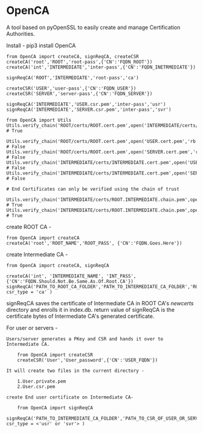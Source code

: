 # OpenCA
A tool based on pyOpenSSL to easily create and manage Certification Authorities.

Install - pip3 install OpenCA

	from OpenCA import createCA, signReqCA, createCSR
	createCA('root','ROOT','root-pass',{'CN':'FQDN_ROOT'})
	createCA('int','INTERMEDIATE','inter-pass',{'CN':'FQDN_INETRMEDIATE'})

	signReqCA('ROOT','INTERMEDIATE','root-pass','ca')

	createCSR('USER','user-pass',{'CN':'FQDN_USER'})
	createCSR('SERVER','server-pass',{'CN':'FQDN_SERVER'})

	signReqCA('INTERMEDIATE','USER.csr.pem','inter-pass','usr')
	signReqCA('INTERMEDIATE','SERVER.csr.pem','inter-pass','svr')

	from OpenCA import Utils
	Utils.verify_chain('ROOT/certs/ROOT.cert.pem',open('INTERMEDIATE/certs/INTERMEDIATE.cert.pem','rb').read()) # True

	Utils.verify_chain('ROOT/certs/ROOT.cert.pem',open('USER.cert.pem','rb').read()) # False
	Utils.verify_chain('ROOT/certs/ROOT.cert.pem',open('SERVER.cert.pem','rb').read()) # False
	Utils.verify_chain('INTERMEDIATE/certs/INTERMEDIATE.cert.pem',open('USER.cert.pem','rb').read()) # False
	Utils.verify_chain('INTERMEDIATE/certs/INTERMEDIATE.cert.pem',open('SERVER.cert.pem','rb').read()) # False

	# End Certificates can only be verified using the chain of trust

	Utils.verify_chain('INTERMEDIATE/certs/ROOT.INTERMEDIATE.chain.pem',open('USER.cert.pem','rb').read()) # True
	Utils.verify_chain('INTERMEDIATE/certs/ROOT.INTERMEDIATE.chain.pem',open('SERVER.cert.pem','rb').read()) # True




create ROOT CA -

	from OpenCA import createCA
	createCA('root','ROOT_NAME','ROOT_PASS', {'CN':'FQDN.Goes.Here'})

create Intermediate CA -

	from OpenCA import createCA, signReqCA

	createCA('int', 'INTERMEDIATE_NAME', 'INT_PASS', {'CN':'FQDN.Should.Not.Be.Same.As.Of.Root.CA'})
	signReqCA('PATH_TO_ROOT_CA_FOLDER','PATH_TO_INTERMEDIATE_CA_FOLDER','ROOT_PASS', csr_type = 'ca' )

signReqCA saves the certificate of Intermediate CA in ROOT CA's *newcerts* directory and enrolls it in index.db.
return value of signReqCA is the certificate bytes of Intermediate CA's generated certificate.

For user or servers -

	Users/server generates a PKey and CSR and hands it over to Intermediate CA.

		from OpenCA import createCSR
		createCSR('User','User_password',{'CN':'USER_FQDN'})

	It will create two files in the current directory -

		1.User.private.pem
		2.User.csr.pem

	create End user certificate on Intermediate CA-

		from OpenCA import signReqCA
		signReqCA('PATH_TO_INTERMEDIATE_CA_FOLDER','PATH_TO_CSR_OF_USER_OR_SERVER','INT_PASS', csr_type = <'usr' or 'svr'> )
